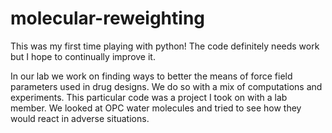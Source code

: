 # molecular-reweighting
This was my first time playing with python! The code definitely needs work but I hope to continually improve it. 

In our lab we work on finding ways to better the means of force field parameters used in drug designs. We do so with a mix of computations and experiments.
This particular code was a project I took on with a lab member. We looked at OPC water molecules and tried to see how they would react in adverse situations. 
 
